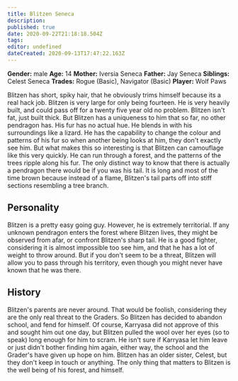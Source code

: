 ```yaml
---
title: Blitzen Seneca
description: 
published: true
date: 2020-09-22T21:18:18.504Z
tags: 
editor: undefined
dateCreated: 2020-09-13T17:47:22.163Z
---
```


**Gender:** male
**Age:** 14
**Mother:** Iversia Seneca
**Father:** Jay Seneca
**Siblings:** Celest Seneca
**Trades:** Rogue (Basic), Navigator (Basic)
**Player:** Wolf Paws

Blitzen has short, spiky hair, that he obviously trims himself because its a real hack job. Blitzen is very large for only being fourteen. He is very heavily built, and could pass off for a twenty five year old no problem. Blitzen isn't fat, just built thick. But Blitzen has a uniqueness to him that so far, no other pendragon has. His fur has no actual hue. He blends in with his surroundings like a lizard. He has the capability to change the colour and patterns of his fur so when another being looks at him, they don't exactly see him. But what makes this so interesting is that Blitzen can camouflage like this very quickly. He can run through a forest, and the patterns of the trees ripple along his fur. The only distinct way to know that there is actually a pendragon there would be if you was his tail. It is long and most of the time brown because instead of a flame, Blitzen's tail parts off into stiff sections resembling a tree branch.

## Personality

Blitzen is a pretty easy going guy. However, he is extremely territorial. If any unknown pendragon enters the forest where Blitzen lives, they might be observed from afar, or confront Blitzen's sharp tail. He is a good fighter, considering it is almost impossible too see him, and that he has a lot of weight to throw around. But if you don't seem to be a threat, Blitzen will allow you to pass through his territory, even though you might never have known that he was there.

## History

Blitzen's parents are never around. That would be foolish, considering they are the only real threat to the Graders. So Blitzen has decided to abandon school, and fend for himself. Of course, Karryasa did not approve of this and sought him out one day, but Blitzen pulled the wool over her eyes (so to speak) long enough for him to scram. He isn't sure if Karryasa let him leave or just didn't bother finding him again, either way, the school and the Grader's have given up hope on him. Blitzen has an older sister, Celest, but they don't keep in touch or anything. The only thing that matters to Blitzen is the well being of his forest, and himself.